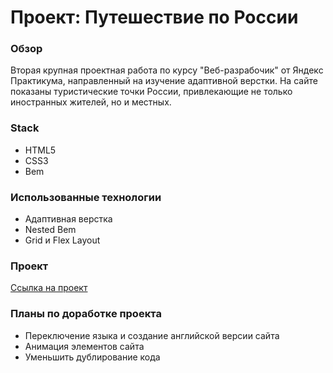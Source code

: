 # Проект: Путешествие по России

### Обзор

Вторая крупная проектная работа по курсу "Веб-разрабочик" от Яндекс Практикума, направленный на изучение адаптивной верстки. На сайте показаны туристические точки России, привлекающие не только иностранных жителей, но и местных.

### Stack

- HTML5
- CSS3
- Bem

### Использованные технологии

- Адаптивная верстка
- Nested Bem
- Grid и Flex Layout

### Проект

[Ссылка на проект](https://m-golovatenko.github.io/second-project-travel/)

### Планы по доработке проектa

- Переключение языка и создание английской версии сайта
- Анимация элементов сайта
- Уменьшить дублирование кода
